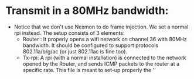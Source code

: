 # Transmit in a 80MHz bandwidth:
* Notice that we don't use Nexmon to do frame injection. We set a normal rpi instead. The setup consists of 3 elements:
	* Router : It properly opens a wifi network on channel 36 with 80MHz bandwidth. It should be configured to support protocols 802.11a/b/g/ac (or just 802.11ac is fine too).
	* Tx-rpi: A rpi (with a normal installation) is connected to the network opened by the Router, and sends ICMP packets to the router at a specific rate. This file is meant to set-up properly the ''
<!--stackedit_data:
eyJoaXN0b3J5IjpbLTc0NzY3NTM1Nyw4MTUyOTQ1OTAsLTEzMz
UxNDY2OTYsNjg1MzgzOTA4LC0xOTQxMjkyNTc1LDk2NDk2NDMy
NiwtMTk4MjU0Mjg0MCwxNjg3NzM1MjA3LDMzMzY0MTUwOCwxMz
IyOTQ5MzY4LC0zNjMxNzk1NzksMTY1OTA4MjYzOCwxOTA5MDY0
MTg4LC0xODk5NDgxNDk3LC0xMzI0MDcwNDI5LC0xOTgzNzc5Nz
E2LC02OTAzNDI4NjEsMTA3NDkwMzM4MSw1ODE1Mzc4MDEsMTUz
ODU5MzkxNV19
-->